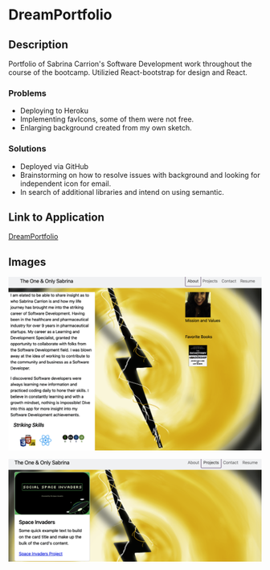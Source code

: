 # DreamPortfolio

## Description

Portfolio of Sabrina Carrion's Software Development work throughout the course of the bootcamp.
Utilizied React-bootstrap for design and React.

### Problems

- Deploying to Heroku
- Implementing favIcons, some of them were not free.
- Enlarging background created from my own sketch.

### Solutions

- Deployed via GitHub
- Brainstorming on how to resolve issues with background and looking for independent icon for email.
- In search of additional libraries and intend on using semantic.

## Link to Application

[DreamPortfolio](https://sabrinac043.github.io/DreamPortfolio/)

## Images

![AboutME](./src/assets/images/readme1.png)

![projectCo](./src/assets/images/projectco.png)
